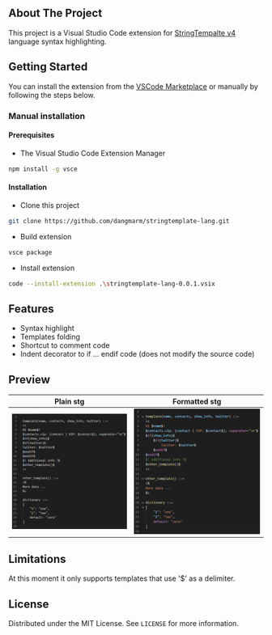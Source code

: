 ## About The Project

This project is a Visual Studio Code extension for [StringTempalte v4](https://www.stringtemplate.org) language syntax highlighting.

## Getting Started

You can install the extension from the [VSCode Marketplace](https://marketplace.visualstudio.com/items?itemName=dangmarm.stringtemplate-lang) or manually by following the steps below.

### Manual installation

#### Prerequisites

- The Visual Studio Code Extension Manager

```sh
npm install -g vsce
```

#### Installation

- Clone this project

```sh
git clone https://github.com/dangmarm/stringtemplate-lang.git
```

- Build extension

```sh
vsce package
```

- Install extension

```sh
code --install-extension .\stringtemplate-lang-0.0.1.vsix
```

## Features

- Syntax highlight
- Templates folding
- Shortcut to comment code
- Indent decorator to if ... endif code (does not modify the source code)

## Preview
Plain stg | Formatted stg
:-:|:-:
![STG plain text](./doc/stg_plain.png) | ![STG formatted text](./doc/stg_formatted.png)

## Limitations

At this moment it only supports templates that use '\$' as a delimiter.

## License

Distributed under the MIT License. See `LICENSE` for more information.
